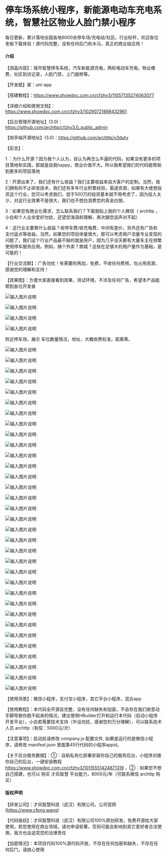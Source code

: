 # 停车场系统小程序，新能源电动车充电系统，智慧社区物业人脸门禁小程序
每日更新，累计落地全国各地6000余停车场/充电站/社区。行业标杆，欢迎各位老板下载体验！源代码完整，没有任何后门和木马，真正的商业级应用！

#### 介绍
【涵盖内容】：城市智慧停车系统，汽车新能源充电，两轮电动车充电，物业缴费，社区到访记录，人脸门禁，上门报修等。

【开发框】架：uni-app

【搭建教程】：https://www.showdoc.com.cn/cfzhv3/11057135274063077

【详细介绍和使用文档】：https://www.showdoc.com.cn/cfzhv3/10290721898432961

【后台管理开源地址】(3.0)：https://github.com/archttp/cfzhv3.0_public_admin

【岗亭端开源地址】(3.0)：https://github.com/archttp/v3duty

【前言】：

1 ：为什么开源？因为我个人认为，自认为再怎么牛逼的代码，如果没有更多的项目落地和实践，那就是自我happy，商业价值不大。所以我希望我们的代码能帮助到更多的项目落地


2：开源出来了，我们还有什么收益？我们主要收益来自大客户的定制。当然，我们拥有的不止研发技术，我们还有多年行业积累经验，渠道资源，如果有大佬想投资这个行业，您可以考虑我们，低于500万的投资基本就不用考虑了，因为投入太少，对这行业效果不是很大，我们也不想白浪费您的真金白银。


3：如果您有商业化需求，怎么联系我们？下面我贴上我的个人微信（ archttp ，小白和个人业余爱好勿扰，还望您海涵和理解，再次跟您说声对不起）


4：这行业主要靠什么收益？收停车费/收充电费，中间有差价，另外还有广告和支付返点等收益。当然，如果您的项目体量很大，那可以考虑用户流量专业变现的问题了，我们这个行业产品最不缺的就是用户，因为几乎没天都有大量车主在频繁使用停车服务应用。例如，搞个外卖？商城？这些在足够大的用户量作为基础，是可能的！

【行业交流群】：广告勿扰！有需要的再加，免费，不收任何费用，勿占用资源，感谢您的理解和支持！

【效果图】：方便大家直接看到效果，测试环境，不涉及任何广告，希望本产品能帮到各位开发者

![输入图片说明](8324125faa64476446ee157fde9ecb5.jpg)

![输入图片说明](%E5%BE%AE%E4%BF%A1%E6%88%AA%E5%9B%BE_20240528160505.png)

![输入图片说明](%E5%BE%AE%E4%BF%A1%E6%88%AA%E5%9B%BE_20240528160525.png)

![输入图片说明](%E5%BE%AE%E4%BF%A1%E5%9B%BE%E7%89%87_20240528160748.jpg)

附近停车场，展示 车位数量情况，地址，大概收费标准，距离等。

![输入图片说明](%E5%BE%AE%E4%BF%A1%E6%88%AA%E5%9B%BE_20240528162104.png)

![输入图片说明](%E5%BE%AE%E4%BF%A1%E6%88%AA%E5%9B%BE_20240528160825.png)

![输入图片说明](%E5%BE%AE%E4%BF%A1%E6%88%AA%E5%9B%BE_20240528160842.png)

![输入图片说明](%E5%BE%AE%E4%BF%A1%E6%88%AA%E5%9B%BE_20240528160918.png)

![输入图片说明](%E5%BE%AE%E4%BF%A1%E6%88%AA%E5%9B%BE_20240528160930.png)

![输入图片说明](%E5%BE%AE%E4%BF%A1%E6%88%AA%E5%9B%BE_20240528160946.png)

![输入图片说明](%E5%BE%AE%E4%BF%A1%E6%88%AA%E5%9B%BE_20240528161005.png)

![输入图片说明](%E5%BE%AE%E4%BF%A1%E6%88%AA%E5%9B%BE_20240528161013.png)

![输入图片说明](%E5%BE%AE%E4%BF%A1%E6%88%AA%E5%9B%BE_20240528161025.png)

![输入图片说明](%E5%BE%AE%E4%BF%A1%E6%88%AA%E5%9B%BE_20240528161040.png)

![输入图片说明](%E5%BE%AE%E4%BF%A1%E6%88%AA%E5%9B%BE_20240528161050.png)

![输入图片说明](%E5%BE%AE%E4%BF%A1%E6%88%AA%E5%9B%BE_20240528161105.png)

![输入图片说明](%E5%BE%AE%E4%BF%A1%E6%88%AA%E5%9B%BE_20240528161116.png)

![输入图片说明](%E5%BE%AE%E4%BF%A1%E6%88%AA%E5%9B%BE_20240528161124.png)

![输入图片说明](%E5%BE%AE%E4%BF%A1%E6%88%AA%E5%9B%BE_20240528161139.png)

![输入图片说明](%E5%BE%AE%E4%BF%A1%E6%88%AA%E5%9B%BE_20240528161153.png)

![输入图片说明](%E5%BE%AE%E4%BF%A1%E6%88%AA%E5%9B%BE_20240528161159.png)

![输入图片说明](%E5%BE%AE%E4%BF%A1%E6%88%AA%E5%9B%BE_20240528161210.png)

![输入图片说明](%E5%BE%AE%E4%BF%A1%E6%88%AA%E5%9B%BE_20240528161219.png)

![输入图片说明](%E5%BE%AE%E4%BF%A1%E6%88%AA%E5%9B%BE_20240528161233.png)

![输入图片说明](%E5%BE%AE%E4%BF%A1%E6%88%AA%E5%9B%BE_20240528161240.png)

![输入图片说明](%E5%BE%AE%E4%BF%A1%E6%88%AA%E5%9B%BE_20240528161251.png)

![输入图片说明](%E5%BE%AE%E4%BF%A1%E6%88%AA%E5%9B%BE_20240528161301.png)

![输入图片说明](%E5%BE%AE%E4%BF%A1%E6%88%AA%E5%9B%BE_20240528161312.png)

![输入图片说明](%E5%BE%AE%E4%BF%A1%E6%88%AA%E5%9B%BE_20240528161328.png)

![输入图片说明](%E5%BE%AE%E4%BF%A1%E6%88%AA%E5%9B%BE_20240528161344.png)

![输入图片说明](%E5%BE%AE%E4%BF%A1%E6%88%AA%E5%9B%BE_20240528161403.png)

![输入图片说明](%E5%BE%AE%E4%BF%A1%E6%88%AA%E5%9B%BE_20240528161413.png)

![输入图片说明](%E5%BE%AE%E4%BF%A1%E6%88%AA%E5%9B%BE_20240528161423.png)

![输入图片说明](%E5%BE%AE%E4%BF%A1%E6%88%AA%E5%9B%BE_20240528161435.png)

![输入图片说明](%E5%BE%AE%E4%BF%A1%E6%88%AA%E5%9B%BE_20240528161449.png)

![输入图片说明](%E5%BE%AE%E4%BF%A1%E6%88%AA%E5%9B%BE_20240528161500.png)

![输入图片说明](%E5%BE%AE%E4%BF%A1%E6%88%AA%E5%9B%BE_20240528161510.png)

【使用场景】：微信小程序，支付宝小程序，其它平台小程序，混合app

【使用教程】：本代码全开源且完整，没有任何缺失和加密，不会存在我们故意动手脚导致你跑不起来的情况，建议使用HBuilder打开和运行本代码（启动小程序开发平台），小白若需要技术支持（毕设勿扰，感谢您的万分理解），可以联系技术人员 archttp（有偿：5000元/次）

【注意事项】：启动前请修改  company.js 配置文件, 如果是运行的是微信小程序，请修改 manifest.json 里面第45行代码的小程序appid。

【关于后台服务数据】：①：自助私有化部署安装你自己的服务后台，小程序对接你自己的后台，一键安装教程 https://www.showdoc.com.cn/cfzhv3/10115551424871318 ，②：如果您不想自己搭建，也可以 购买 才风智慧 平台能力，8000元/年（可联系微信 archttp 购买）

#### 版权声明

 【研发公司】：才风智慧科技（武汉）有限公司，公司官网(https://www.cfeng.wang)

 【代码版权】：才风智慧科技（武汉）有限公司100%原创研发，免费开源给大家使用，若您使用在商业领域，请勿申请软著，否则可能会影响到其它爱好者合法使用，我方也会追究您的法律责任

 【加密情况】：本项目代码100%源代码开放，不存在任何加密和缺失，不存在任何后门，请放心使用

